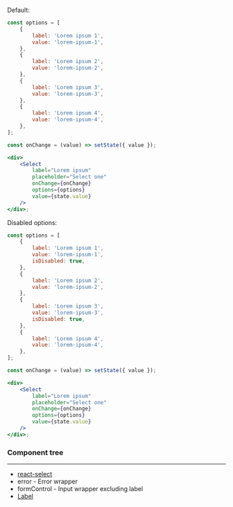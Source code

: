 Default:

```jsx
const options = [
    {
        label: 'Lorem ipsum 1',
        value: 'lorem-ipsum-1',
    },
    {
        label: 'Lorem ipsum 2',
        value: 'lorem-ipsum-2',
    },
    {
        label: 'Lorem ipsum 3',
        value: 'lorem-ipsum-3',
    },
    {
        label: 'Lorem ipsum 4',
        value: 'lorem-ipsum-4',
    },
];

const onChange = (value) => setState({ value });

<div>
    <Select
        label="Lorem ipsum"
        placeholder="Select one"
        onChange={onChange}
        options={options}
        value={state.value}
    />
</div>;
```

Disabled options:

```jsx
const options = [
    {
        label: 'Lorem ipsum 1',
        value: 'lorem-ipsum-1',
        isDisabled: true,
    },
    {
        label: 'Lorem ipsum 2',
        value: 'lorem-ipsum-2',
    },
    {
        label: 'Lorem ipsum 3',
        value: 'lorem-ipsum-3',
        isDisabled: true,
    },
    {
        label: 'Lorem ipsum 4',
        value: 'lorem-ipsum-4',
    },
];

const onChange = (value) => setState({ value });

<div>
    <Select
        label="Lorem ipsum"
        placeholder="Select one"
        onChange={onChange}
        options={options}
        value={state.value}
    />
</div>;
```

### Component tree

---

-   [react-select](https://react-select.com)
-   error - Error wrapper
-   formControl - Input wrapper excluding label
-   [Label](#/Forms?id=label)
